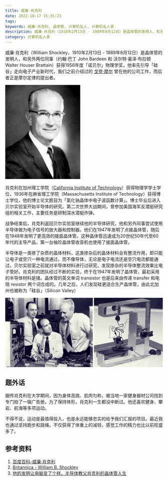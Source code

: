 ```yaml
---
title: 威廉·肖克利
date: 2022-10-17 15:35:23
tags:
keywords: 威廉·肖克利, 晶体管, 计算机名人, 计算机名人录
description: 威廉·肖克利（1910年2月13日 - 1989年8月12日）是晶体管的发明人，和另外两位同事（约翰·巴丁 John Bardeen 和 沃尔特·豪泽·布拉顿 Walter Houser Brattain）获得1956年度「诺贝尔」物理学奖，他率先引导「硅谷」走向电子产业新时代。
category: 计算机名人录
---
```


威廉·肖克利（William Shockley，1910年2月13日 - 1989年8月12日）是晶体管的发明人，和另外两位同事（约翰·巴丁 John Bardeen 和 沃尔特·豪泽·布拉顿 Walter Houser Brattain）获得1956年度「诺贝尔」物理学奖，他率先引导「硅谷」走向电子产业新时代，我们之前介绍过的 [戈登·摩尔](http://www.edulinks.cn/2021/01/29/20210131-gordon-moore/) 曾在他的公司工作，而后者正是摩尔定律的提出者。

![img](20221017-william-shockley/Shockley.jpg)

肖克利在加州理工学院（[California Institute of Technology](https://www.caltech.edu)）获得物理学学士学位，1936年在麻省理工学院（Massachusetts Institute of Technology）获得博士学位，他的博士论文题目为「氯化钠晶体中电子波函数计算」。博士毕业后进入贝尔实验室开始半导体的研究。第二次世界大战期间，曾参加美国海军反潜挺研究组的相关工作，主要任务是研制深水潜艇炸弹。

战争结束后，肖克利返回贝尔实验室继续他的半导体研究，他和另外同事尝试使用半导体做为电子信号的放大器和控制器。他们在1947年发明了点接晶体管，随后在1948年发明了更高效的接面晶体管。这种晶体管迅速成为20世纪50年代至60年代的主导产品，第一台袖珍晶体管收音机也使用了接面晶体管。

半导体是一类掺了杂质的晶体材料，这类掺杂后的晶体材料会有整流作用，即只能让电子或空穴一种电流通过，而不像导体，无论是电子电流还是空穴电流都能通过。贝尔实验室之前就对半导体材料进行过研究，发现掺杂的半导体整流效果比电子管好。肖克利的团队经过不断的实验，终于在1947年发明了晶体管，最初采用的半导体材料是锗。晶体管的英文单词 transistor 也是后来由传递 transfer 和电阻 resistor 两个词合成的。几年之后，人们发现硅更适合生产晶体管，由此北加州也被称为「硅谷」（Silicon Valley）

![image-20221020202510439](20221017-william-shockley/image-20221020202510439.png)



## 题外话

据传肖克利在大学期间，因为身体高挑、肌肉匀称，被当地一家健身器材公司找到专门拍了一辑广告册。为了保持体形，肖克利一生都没中断过。他还喜欢健身、攀岩、航海等多项运动。

不得不说，运动是最值得投入，也是永远能够忠实的给予我们汇报的项目。最近我也通过坚持跑步和跳绳，不仅获得了体重上的减轻，感觉工作的精力也比以前旺盛多了。

## 参考资料

1. [百度百科-威廉·肖克利](https://baike.baidu.com/item/威廉·肖克利/10940765?fromtitle=William%20Shockley&fromid=11319354&fr=aladdin)
1. [Britannica - William B. Shockley](https://www.britannica.com/biography/William-Shockley)
1. [他的发明让电脑变了个样，半导体教父肖克利的晶体管人生](https://www.sohu.com/a/292603919_505803)
